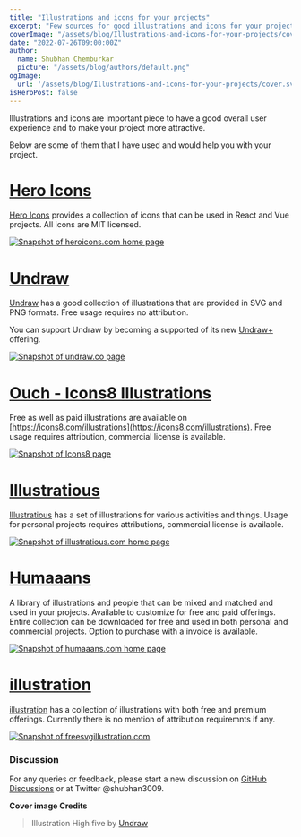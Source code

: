 ```yaml
---
title: "Illustrations and icons for your projects"
excerpt: "Few sources for good illustrations and icons for your projects. Some of the ones I have used and would help you with your projects."
coverImage: "/assets/blog/Illustrations-and-icons-for-your-projects/cover.svg"
date: "2022-07-26T09:00:00Z"
author:
  name: Shubhan Chemburkar
  picture: "/assets/blog/authors/default.png"
ogImage:
  url: '/assets/blog/Illustrations-and-icons-for-your-projects/cover.svg'
isHeroPost: false
---
```


Illustrations and icons are important piece to have a good overall user experience and to make your project more attractive.

Below are some of them that I have used and would help you with your project.

# [Hero Icons](https://heroicons.com/)

[Hero Icons](https://heroicons.com/) provides a collection of icons that can be used in React and Vue projects. All icons are MIT licensed.

[![Snapshot of heroicons.com home page](https://worldwidecode.files.wordpress.com/2022/07/heroicons.com_-e1658821992249.jpeg)](https://heroicons.com/)

# [Undraw](https://undraw.co/illustrations)

[Undraw](https://undraw.co/illustrations) has a good collection of illustrations that are provided in SVG and PNG formats. Free usage requires no attribution.

You can support Undraw by becoming a supported of its new [Undraw+](https://plus.undraw.co/) offering.

[![Snapshot of undraw.co page](https://worldwidecode.files.wordpress.com/2022/07/undraw.co_-e1658822026107.jpeg)](https://undraw.co/illustrations)

# [Ouch - Icons8 Illustrations](https://icons8.com/illustrations)

Free as well as paid illustrations are available on [https://icons8.com/illustrations](https://icons8.com/illustrations). Free usage requires attribution, commercial license is available.

[![Snapshot of Icons8 page](https://worldwidecode.files.wordpress.com/2022/07/icons8.com_-e1658821966487.jpeg)](https://icons8.com/illustrations)

# [Illustratious](https://illustratious.com/)

[Illustratious](https://illustratious.com/) has a set of illustrations for various activities and things. Usage for personal projects requires attributions, commercial license is available. 

[![Snapshot of illustratious.com home page](https://worldwidecode.files.wordpress.com/2022/07/illustratious.com_-e1658821933721.jpeg)](https://illustratious.com/)

# [Humaaans](https://www.humaaans.com/)

A library of illustrations and people that can be mixed and matched and used in your projects. Available to customize for free and paid offerings. Entire collection can be downloaded for free and used in both personal and commercial projects. Option to purchase with a invoice is available.

[![Snapshot of humaaans.com home page](https://worldwidecode.files.wordpress.com/2022/07/humaaans.com_-e1658821893868.jpeg)](https://www.humaaans.com/)


# [illustration](https://freesvgillustration.com/)

[illustration](https://freesvgillustration.com/) has a collection of illustrations with both free and premium offerings. Currently there is no mention of attribution requiremnts if any.

[![Snapshot of freesvgillustration.com](https://worldwidecode.files.wordpress.com/2022/07/freesvgillustration.com_.png)](https://freesvgillustration.com)
### Discussion


For any queries or feedback, please start a new discussion on [GitHub Discussions](https://github.com/schemburkar/octocat.dev/discussions/new) or at Twitter @shubhan3009.



**Cover image Credits**

> Illustration High five by [Undraw](https://undraw.co/illustrations)
